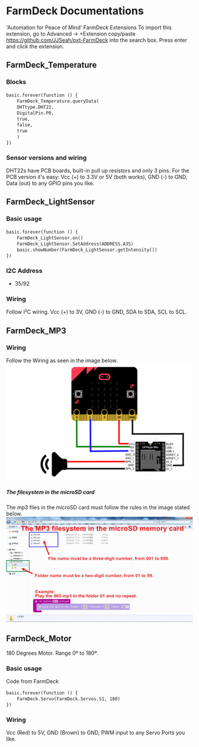 # FarmDeck Documentations 
'Automation for Peace of Mind'
FarmDeck Extensions
To import this extension, go to Advanced -> +Extension copy/paste https://github.com/JJSeah/pxt-FarmDeck into the search box. Press enter and click the extension.

## FarmDeck_Temperature 
### Blocks
```
basic.forever(function () {
    FarmDeck_Temperature.queryData(
    DHTtype.DHT22,
    DigitalPin.P0,
    true,
    false,
    true
    )
})
```
### Sensor versions and wiring

DHT22s have PCB boards, built-in pull up resistors and only 3 pins.
For the PCB version it's easy: Vcc (+) to 3.3V or 5V (both works), GND (-) to GND, Data (out) to any GPIO pins you like.

## FarmDeck_LightSensor 
### Basic usage
```
basic.forever(function () {
    FarmDeck_LightSensor.on()
    FarmDeck_LightSensor.SetAddress(ADDRESS.A35)
    basic.showNumber(FarmDeck_LightSensor.getIntensity())
})
```
### I2C Address  
- 35/92 

### Wiring 
Follow I²C wiring.
Vcc (+) to 3V, GND (-) to GND, SDA to SDA, SCL to SCL.

## FarmDeck_MP3
### Wiring 
Follow the Wiring as seen in the image below.
![image](imgs/mp3.png)

##### The filesystem in the microSD card
The mp3 files in the microSD card must follow the rules in the image stated below. 
![image](imgs/mp3(2).jpg)

## FarmDeck_Motor
180 Degrees Motor. Range 0º to 180º.
### Basic usage
Code from FarmDeck 
```
basic.forever(function () {
    FarmDeck.Servo(FarmDeck.Servos.S1, 180)
})
```
### Wiring 
Vcc (Red) to 5V, GND (Brown) to GND, PWM input to any Servo Ports you like.

